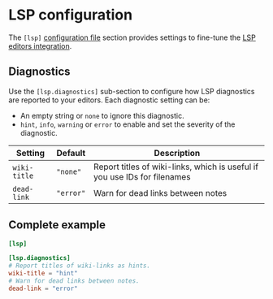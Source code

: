 # LSP configuration

The `[lsp]` [configuration file](config.md) section provides settings to fine-tune the [LSP editors integration](editors-integration.md).

## Diagnostics

Use the `[lsp.diagnostics]` sub-section to configure how LSP diagnostics are reported to your editors. Each diagnostic setting can be:

* An empty string or `none` to ignore this diagnostic.
* `hint`, `info`, `warning` or `error` to enable and set the severity of the diagnostic.

| Setting      | Default   | Description                                                               |
|--------------|-----------|---------------------------------------------------------------------------|
| `wiki-title` | `"none"`  | Report titles of wiki-links, which is useful if you use IDs for filenames |
| `dead-link`  | `"error"` | Warn for dead links between notes                                         |

## Complete example

```toml
[lsp]

[lsp.diagnostics]
# Report titles of wiki-links as hints.
wiki-title = "hint"
# Warn for dead links between notes.
dead-link = "error"
```